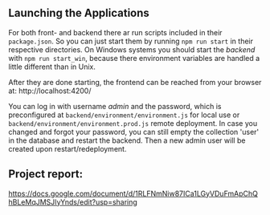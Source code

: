 

## Launching the Applications

For both front- and backend there ar run scripts included in their `package.json`.
So you can just start them by running `npm run start` in their respective directories. On Windows systems you should  start
the _backend_ with `npm run start_win`, because there environment variables are handled a little different than in Unix.

After they are done starting, the frontend can be reached from your browser at: http://localhost:4200/

You can log in with username *admin* and the password, which is preconfigured at `backend/environment/environment.js` for local use or `backend/environment/environment.prod.js` remote deployment.
In case you changed and forgot your password, you can still empty the collection 'user' in the database and restart the backend. Then a new admin user will be created upon restart/redeployment.


## Project report:
https://docs.google.com/document/d/1RLFNmNiw87ICa1LGyVDuFmApChQhBLeMqJMSJIyYnds/edit?usp=sharing

